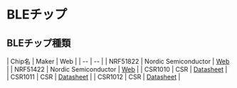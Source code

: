 # BLEチップ

## BLEチップ種類

| Chip名 | Maker | Web |
| -- | -- |
| NRF51822 | Nordic Semiconductor | [Web](http://www.nordicsemi.com/eng/Products/Bluetooth-R-low-energy/nRF51822) |
| NRF51422 | Nordic Semiconductor | [Web](http://www.nordicsemi.com/eng/Products/ANT/nRF51422) |
| CSR1010 | CSR | [Datasheet](https://www.csrsupport.com/download/39359/CSR1010%20Data%20Sheet%20CS-231985-DS.pdf) |
| CSR1011 | CSR | [Datasheet](https://www.csrsupport.com/download/40289/CSR1010%20Data%20Sheet%20CS-231986-DS.pdf) |
| CSR1012 | CSR | [Datasheet](https://www.csrsupport.com/download/39359/CSR1010%20Data%20Sheet%20CS-231985-DS.pdf) |


